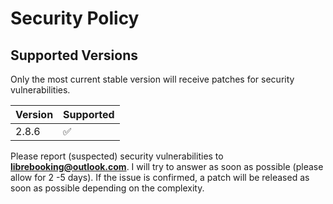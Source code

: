 # Security Policy

## Supported Versions

Only the most current stable version will receive patches for security vulnerabilities.

| Version | Supported          |
| ------- | ------------------ |
| 2.8.6   | :white_check_mark: |


Please report (suspected) security vulnerabilities to **[librebooking@outlook.com](mailto:librebooking@outlook.com)**. I will try to answer as soon as possible (please allow for 2 -5 days).
If the issue is confirmed, a patch will be released as soon as possible depending on the complexity.
